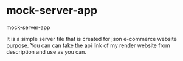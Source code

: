 # mock-server-app
mock-server-app

It is a simple server file that is created for json e-commerce website purpose. You can can take the api link of my render website from description and use as you can.
